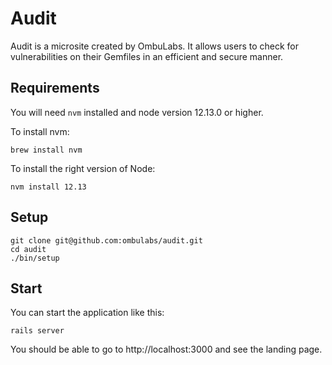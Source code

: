 # Audit

Audit is a microsite created by OmbuLabs. It allows users to check for vulnerabilities on their Gemfiles in an efficient and secure manner.

## Requirements

You will need `nvm` installed and node version 12.13.0 or higher.

To install nvm:

    brew install nvm

To install the right version of Node:

    nvm install 12.13

## Setup

    git clone git@github.com:ombulabs/audit.git
    cd audit
    ./bin/setup

## Start

You can start the application like this:

    rails server

You should be able to go to http://localhost:3000 and see the landing page.
